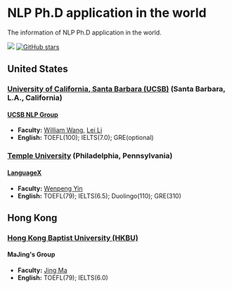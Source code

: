 # NLP Ph.D application in the world
The information of NLP Ph.D application in the world.

![](https://img.shields.io/badge/build-welcome%20to%20contribute!-blue) [![GitHub stars](https://img.shields.io/github/stars/RZFan525/NLP-PhD-Application-In-The-World)](https://github.com/RZFan525/NLP-PhD-Application-In-The-World/stargazers)

## United States

### [University of California, Santa Barbara (UCSB)](https://www.ucsb.edu/) (Santa Barbara, L.A., California)

#### [UCSB NLP Group](http://nlp.cs.ucsb.edu/index.html)
* **Faculty:** [William Wang](https://sites.cs.ucsb.edu/~william/), [Lei Li](https://sites.cs.ucsb.edu/~lilei/)
* **English:** TOEFL(100); IELTS(7.0); GRE(optional)

### [Temple University](https://www.temple.edu/) (Philadelphia, Pennsylvania)

#### [LanguageX](https://sites.google.com/site/yinwenpeng1987/languagex-lab)
* **Faculty:** [Wenpeng Yin](https://sites.google.com/site/yinwenpeng1987/home)
* **English:** TOEFL(79); IELTS(6.5); Duolingo(110); GRE(310)


## Hong Kong
### [Hong Kong Baptist University (HKBU)](https://www.hkbu.edu.hk/)

#### MaJing's Group
* **Faculty:** [Jing Ma](https://majingcuhk.github.io/)
* **English:** TOEFL(79); IELTS(6.0)